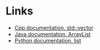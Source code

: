 # Links

- [Cpp documentation. std::vector](https://en.cppreference.com/w/cpp/container/vector)
- [Java documentation. ArrayList](https://docs.oracle.com/en/java/javase/21/docs/api/java.base/java/util/ArrayList.html)
- [Python documentation. list](https://docs.python.org/3/tutorial/datastructures.html#more-on-lists)